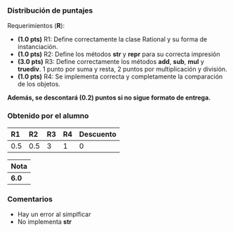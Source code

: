 ﻿### Distribución de puntajes

Requerimientos (**R**):

* **(1.0 pts)** R1: Define correctamente la clase Rational y su forma de instanciación.
* **(1.0 pts)** R2: Define los métodos __str__ y __repr__ para su correcta impresión
* **(3.0 pts)** R3: Define correctamente los métodos __add__, __sub__, __mul__ y __truediv__. 1 punto por suma y resta, 2 puntos por multiplicación y división.
* **(1.0 pts)** R4: Se implementa correcta y completamente la comparación de los objetos.

**Además, se descontará (0.2) puntos si no sigue formato de entrega.**

### Obtenido por el alumno
| R1 | R2 | R3 | R4 | Descuento |
|:---|:---|:---|:---|:----------|
| 0.5 | 0.5 | 3 | 1 | 0 |

| Nota |
|:-----|
| **6.0** |

### Comentarios

* Hay un error al simplficar
* No implementa __str__

